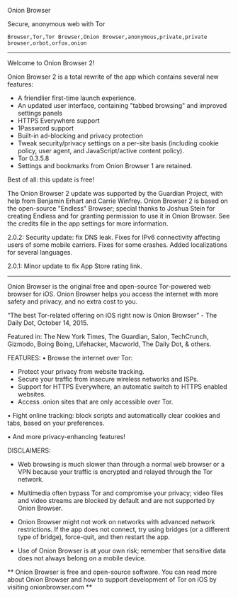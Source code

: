 Onion Browser

Secure, anonymous web with Tor

`Browser,Tor,Tor Browser,Onion Browser,anonymous,private,private browser,orbot,orfox,onion`

---

Welcome to Onion Browser 2!

Onion Browser 2 is a total rewrite of the app which contains several new features:

* A friendlier first-time launch experience.
* An updated user interface, containing "tabbed browsing" and improved settings panels
* HTTPS Everywhere support
* 1Password support
* Built-in ad-blocking and privacy protection
* Tweak security/privacy settings on a per-site basis (including cookie policy, user agent, and JavaScript/active content policy).
* Tor 0.3.5.8
* Settings and bookmarks from Onion Browser 1 are retained.

Best of all: this update is free!

The Onion Browser 2 update was supported by the Guardian Project, with help from Benjamin Erhart and Carrie Winfrey. Onion Browser 2 is based on the open-source "Endless" Browser; special thanks to Joshua Stein for creating Endless and for granting permission to use it in Onion Browser. See the credits file in the app settings for more information.

2.0.2: Security update: fix DNS leak. Fixes for IPv6 connectivity affecting users of some mobile carriers. Fixes for some crashes. Added localizations for several languages.

2.0.1: Minor update to fix App Store rating link.

---

Onion Browser is the original free and open-source Tor-powered web browser for iOS. Onion Browser helps you access the internet with more safety and privacy, and no extra cost to you.

“The best Tor-related offering on iOS right now is Onion Browser” - The Daily Dot, October 14, 2015.

Featured in: The New York Times, The Guardian, Salon, TechCrunch, Gizmodo, Boing Boing, Lifehacker, Macworld, The Daily Dot, & others.

FEATURES:
• Browse the internet over Tor:
- Protect your privacy from website tracking.
- Secure your traffic from insecure wireless networks and ISPs.
- Support for HTTPS Everywhere, an automatic switch to HTTPS enabled websites.
- Access .onion sites that are only accessible over Tor.

• Fight online tracking: block scripts and automatically clear cookies and tabs, based on your preferences.

• And more privacy-enhancing features!

DISCLAIMERS:
- Web browsing is much slower than through a normal web browser or a VPN because your traffic is encrypted and relayed through the Tor network.

- Multimedia often bypass Tor and compromise your privacy; video files and video streams are blocked by default and are not supported by Onion Browser.

- Onion Browser might not work on networks with advanced network restrictions. If the app does not connect, try using bridges (or a different type of bridge), force-quit, and then restart the app.

- Use of Onion Browser is at your own risk; remember that sensitive data does not always belong on a mobile device.

** Onion Browser is free and open-source software. You can read more about Onion Browser and how to support development of Tor on iOS by visiting onionbrowser.com **

